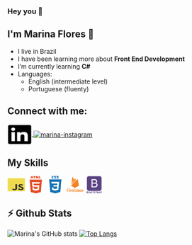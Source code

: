 ### Hey you 👋
## I'm Marina Flores :fist_oncoming:
- I live in Brazil
- I have been learning more about **Front End Development**
- I’m currently learning **C#**
- Languages: 
  - English (intermediate level)
  - Portuguese (fluenty)

## Connect with me: 
<a href="https://www.linkedin.com/in/marinathompsonflores/" target="_blank">
<img align="center" alt="marina-linkedin" height="45" width="55" src="https://raw.githubusercontent.com/devicons/devicon/master/icons/linkedin/linkedin-plain.svg" style="max-width:100%;"> 
</a>
<a href="https://www.instagram.com/marinatflores/" target="_blank">
<img align="center" alt="marina-instagram" height="45" width="55" src="https://cdn.jsdelivr.net/npm/simple-icons@3.0.1/icons/instagram.svg" style="max-width:100%;">
</a>

## My Skills
<img align="center" alt="marina-linkedin" height="30" width="40" src="https://raw.githubusercontent.com/devicons/devicon/7a4ca8aa871d6dca81691e018d31eed89cb70a76/icons/javascript/javascript-original.svg" style="max-width:100%;"> </img>
<img align="center" alt="marina-linkedin" height="40" width="40" src="https://raw.githubusercontent.com/devicons/devicon/7a4ca8aa871d6dca81691e018d31eed89cb70a76/icons/html5/html5-plain-wordmark.svg" style="max-width:100%;"> </img>
<img align="center" alt="marina-linkedin" height="40" width="40" src="https://raw.githubusercontent.com/devicons/devicon/7a4ca8aa871d6dca81691e018d31eed89cb70a76/icons/css3/css3-plain-wordmark.svg" style="max-width:100%;"> </img>
<img align="center" alt="marina-linkedin" height="40" width="40" src="https://raw.githubusercontent.com/devicons/devicon/7a4ca8aa871d6dca81691e018d31eed89cb70a76/icons/firebase/firebase-plain-wordmark.svg" style="max-width:100%;"> </img>
<img align="center" alt="marina-linkedin" height="40" width="40" src="https://raw.githubusercontent.com/devicons/devicon/7a4ca8aa871d6dca81691e018d31eed89cb70a76/icons/bootstrap/bootstrap-plain-wordmark.svg" style="max-width:100%;"> </img>


## :zap: Github Stats
![Marina's GitHub stats](https://github-readme-stats.vercel.app/api?username=MarinaThompson&show_icons=true&theme=radical) [![Top Langs](https://github-readme-stats.vercel.app/api/top-langs/?username=MarinaThompson&layout=compact)](https://github.com/MarinaThompson/github-readme-stats)


